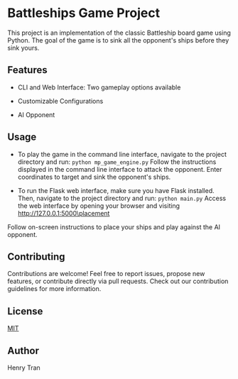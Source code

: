 # Battleships Game Project

This project is an implementation of the classic Battleship board game using Python.
The goal of the game is to sink all the opponent's ships before they sink yours.

## Features
* CLI and Web Interface: Two gameplay options available

* Customizable Configurations

* AI Opponent
  
## Usage
* To play the game in the command line interface, navigate to the project directory and run: 
   ```python mp_game_engine.py```
Follow the instructions displayed in the command line interface to attack the opponent.
Enter coordinates to target and sink the opponent's ships.

* To run the Flask web interface, make sure you have Flask installed. Then, navigate to the project directory and run: 
  ```python main.py``` 
Access the web interface by opening your browser and visiting http://127.0.0.1:5000\placement
  
Follow on-screen instructions to place your ships and play against the AI opponent.



## Contributing

Contributions are welcome! Feel free to report issues, propose new features, or contribute directly via pull requests. Check out our contribution guidelines for more information.

## License

[MIT](https://choosealicense.com/licenses/mit/)

## Author
Henry Tran
